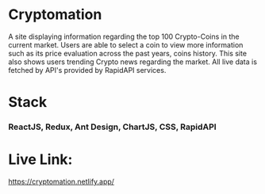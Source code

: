 # Cryptomation
A site displaying information regarding the top 100 Crypto-Coins in the current market. Users are able to select a coin to view more information such as its price evaluation across the past years, coins history. This site also shows users trending Crypto news regarding the market. All live data is fetched by API's provided by RapidAPI services.

# Stack
### ReactJS, Redux, Ant Design, ChartJS, CSS, RapidAPI


# Live Link:
 https://cryptomation.netlify.app/

